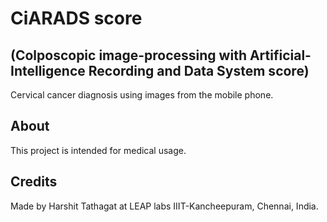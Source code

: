 # CiARADS score 
## (Colposcopic image-processing with Artificial-Intelligence Recording and Data System score)

Cervical cancer diagnosis using images from the mobile phone.

## About

This project is intended for medical usage.

## Credits

Made by Harshit Tathagat at LEAP labs IIIT-Kancheepuram, Chennai, India.
